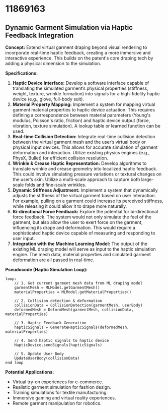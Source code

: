 # 11869163

## Dynamic Garment Simulation via Haptic Feedback Integration

**Concept:** Extend virtual garment draping beyond visual rendering to incorporate real-time haptic feedback, creating a more immersive and interactive experience. This builds on the patent's core draping tech by adding a physical dimension to the simulation.

**Specifications:**

1.  **Haptic Device Interface:** Develop a software interface capable of translating the simulated garment’s physical properties (stiffness, weight, texture, wrinkle formation) into signals for a high-fidelity haptic device (e.g., glove, full-body suit). 
2.  **Material Property Mapping:** Implement a system for mapping virtual garment material properties to haptic device actuation. This requires defining a correspondence between material parameters (Young's modulus, Poisson's ratio, friction) and haptic device output (force, vibration, texture simulation). A lookup table or learned function can be used.
3.  **Real-time Collision Detection:**  Integrate real-time collision detection between the virtual garment mesh and the user’s virtual body or physical input devices.  This allows for accurate simulation of garment deformation and interaction. Utilize existing physics engines (e.g., PhysX, Bullet) for efficient collision resolution.
4.  **Wrinkle & Crease Haptic Representation:** Develop algorithms to translate wrinkle and crease geometry into localized haptic feedback. This could involve simulating pressure variations or textural changes on the user’s skin. Utilize a multi-scale approach to capture both large-scale folds and fine-scale wrinkles.
5.  **Dynamic Stiffness Adjustment:** Implement a system that dynamically adjusts the stiffness of the virtual garment based on user interaction. For example, pulling on a garment could increase its perceived stiffness, while releasing it could allow it to drape more naturally.
6.  **Bi-directional Force Feedback:** Explore the potential for bi-directional force feedback. The system would not only simulate the feel of the garment, but also allow the user to exert force on the garment, influencing its drape and deformation. This would require a sophisticated haptic device capable of measuring and responding to user input.
7. **Integration with the Machine Learning Model:** The output of the existing ML draping model will serve as input to the haptic simulation engine. The mesh data, material properties and simulated garment deformation are all passed in real-time.

**Pseudocode (Haptic Simulation Loop):**

```
loop:
    // 1. Get current garment mesh data from ML draping model
    garmentMesh = MLModel.getGarmentMesh()
    materialProperties = MLModel.getMaterialProperties()

    // 2. Collision detection & deformation
    collisionData = CollisionDetection(garmentMesh, userBody)
    deformedMesh = DeformMesh(garmentMesh, collisionData, materialProperties)

    // 3. Haptic Feedback Generation
    hapticSignals = GenerateHapticSignals(deformedMesh, materialProperties)

    // 4. Send haptic signals to haptic device
    HapticDevice.sendSignals(hapticSignals)

    // 5. Update User Body
    UpdateUserBody(collisionData)
end loop
```

**Potential Applications:**

*   Virtual try-on experiences for e-commerce.
*   Realistic garment simulation for fashion design.
*   Training simulations for textile manufacturing.
*   Immersive gaming and virtual reality experiences.
*   Remote garment manipulation for robotics.